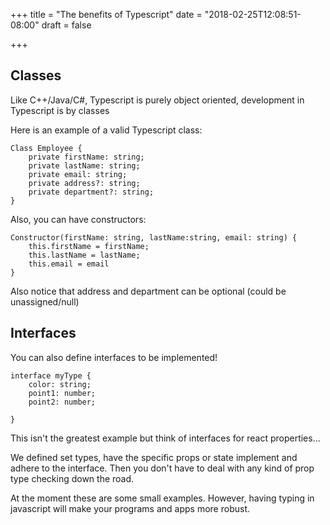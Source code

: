 +++
title = "The benefits of Typescript"
date = "2018-02-25T12:08:51-08:00"
draft = false

+++

## Classes

Like C++/Java/C#, Typescript is purely object oriented, development in Typescript is by classes

Here is an example of a valid Typescript class:
```
Class Employee {
    private firstName: string;
    private lastName: string;
    private email: string;
    private address?: string;
    private department?: string;
}

```

Also, you can have constructors:
```
Constructor(firstName: string, lastName:string, email: string) {
    this.firstName = firstName;
    this.lastName = lastName;
    this.email = email
}
```

Also notice that address and department can be optional (could be unassigned/null)


## Interfaces

You can also define interfaces to be implemented!

```
interface myType {
    color: string;
    point1: number;
    point2: number;

}
```

This isn't the greatest example but think of interfaces for react properties...

We defined set types, have the specific props or state implement and adhere to the interface. Then you don't have to deal with any kind of prop type checking down the road.


At the moment these are some small examples. However, having typing in javascript will make your programs and apps more robust.